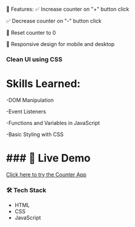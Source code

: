 🧩 Features:
✅ Increase counter on "+" button click

✅ Decrease counter on "-" button click

🔁 Reset counter to 0

📱 Responsive design for mobile and desktop

### Clean UI using CSS

# Skills Learned:
-DOM Manipulation

-Event Listeners

-Functions and Variables in JavaScript

-Basic Styling with CSS


# ### 🔗 Live Demo
[Click here to try the Counter App](https://github.com/AnjaliPatel301/Counter-app-js-100-.git)

### 🛠️ Tech Stack
- HTML
- CSS
- JavaScript

